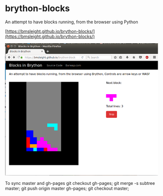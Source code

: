 # brython-blocks
An attempt to have blocks running, from the browser using Python

[https://bmsleight.github.io/brython-blocks/](https://bmsleight.github.io/brython-blocks/)

![alt ScreenShot](https://raw.githubusercontent.com/bmsleight/brython-blocks/master/Screenshot.png)

To sync master and gh-pages
git checkout gh-pages; git merge -s subtree master; git push origin master gh-pages; git checkout master;
